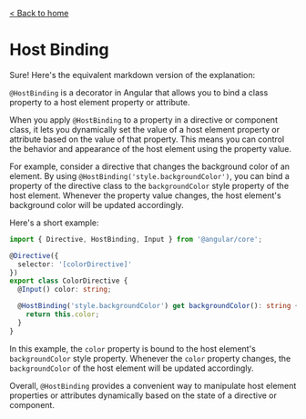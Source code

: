 [< Back to home](../README.md)
# Host Binding

Sure! Here's the equivalent markdown version of the explanation:

`@HostBinding` is a decorator in Angular that allows you to bind a class property to a host element property or attribute. 

When you apply `@HostBinding` to a property in a directive or component class, it lets you dynamically set the value of a host element property or attribute based on the value of that property. This means you can control the behavior and appearance of the host element using the property value.

For example, consider a directive that changes the background color of an element. By using `@HostBinding('style.backgroundColor')`, you can bind a property of the directive class to the `backgroundColor` style property of the host element. Whenever the property value changes, the host element's background color will be updated accordingly.

Here's a short example:

```typescript
import { Directive, HostBinding, Input } from '@angular/core';

@Directive({
  selector: '[colorDirective]'
})
export class ColorDirective {
  @Input() color: string;

  @HostBinding('style.backgroundColor') get backgroundColor(): string {
    return this.color;
  }
}
```

In this example, the `color` property is bound to the host element's `backgroundColor` style property. Whenever the `color` property changes, the `backgroundColor` of the host element will be updated accordingly.

Overall, `@HostBinding` provides a convenient way to manipulate host element properties or attributes dynamically based on the state of a directive or component.
